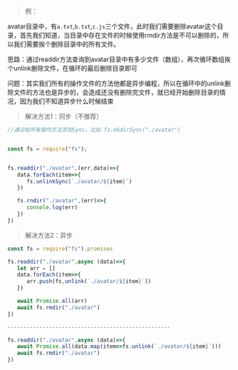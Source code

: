 >例：

avatar目录中，有`a.txt`,`b.txt`,`c.js`三个文件，此时我们需要删除avatar这个目录，首先我们知道，当目录中存在文件的时候使用rmdir方法是不可以删除的，所以我们需要挨个删除目录中的所有文件。

思路：通过readdir方法查询到avatar目录中有多少文件（数组），再次循环数组挨个unlink删除文件，在循环的最后删除目录即可

问题：其实我们所有的操作文件的方法他都是异步编程，所以在循环中的unlink删除文件的方法也是异步的，会造成还没有删除完文件，就已经开始删除目录的情况，因为我们不知道异步什么时候结束


>解决方法1：同步（不推荐）

```javascript
//通过给所有操作方法添加Sync，比如 fs.mkdirSync("./avatar")


const fs = require("fs");


fs.readdir("./avatar",(err,data)=>{
   data.forEach(item=>{
      fs,unlinkSync(`./avatar/${item}`)
   })

   fs.rndir("./avatar",(err)=>{
      console.log(err)
   })
})

```

>解决方法2：异步
```javascript
const fs = require("fs").promises

fs.readdir("./avatar",async (data)=>{
   let arr = []
   data.forEach(item=>{
      arr.push(fs,unlink(`./avatar/${item}`)) 
   })

   await Promise.all(arr)
   await fs.rmdir("./avatar")
})

---------------------------------------------------

fs.readdir("./avatar",async (data)=>{
   await Promise.all(data.map(item=>fs.unlink(`./avatar/${item}`)))
   await fs.rmdir("./avatar")
})


```